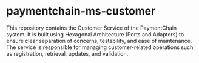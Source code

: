 # paymentchain-ms-customer
This repository contains the Customer Service of the PaymentChain system. It is built using Hexagonal Architecture (Ports and Adapters) to ensure clear separation of concerns, testability, and ease of maintenance. The service is responsible for managing customer-related operations such as registration, retrieval, updates, and validation.
